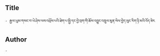 ## Title
	- རྒྱལ་ཡུམ་གསང་བ་ཡེ་ཤེས་ལས་འཕྲོས་པའི་ཐེག་པ་སྤྱི་དང་བྱེ་བྲག་གི་ཆོས་འབྱུང་འཁྲུལ་མུན་སེལ་བྱེད་ལུང་རིག་ཉི་མའི་འོད་ཟེར

## Author
	- 

